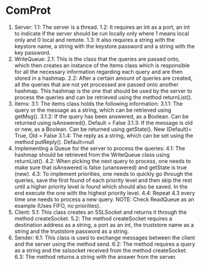 ComProt
=======

1. Server:
	1.1: The server is a thread.
	1.2: It requires an int as a port, an int to indicate if the server should be run locally only where 1 means local only and 0        local and remote.
	1.3: It also requires a string with the keystore name, a string with the keystore password and a string with the key password.
2. WriteQueue:
	2.1: This is the class that the queries are passed onto, which then creates an instance of the Items class which is                  responsible
	     for all the necessary information regarding each query and are then stored in a hashmap.
	2.2: After a certain amount of queries are created, all the queries that are not yet processed are passed onto another
	     hashmap. This hashmap is the one that should be used by the server to process the queries and can be retrieved using the        method returnList().
3. Items:
	3.1: The items class holds the following information:
		3.1.1: The query or the message as a string, which can be retrieved using getMsg().
		3.1.2: If the query has been answered, as a Boolean. Can be returned using isAnswered(). Default = False
		3.1.3: If the message is old or new, as a Boolean. Can be returned using getState(). New (Default)= True, Old = False
		3.1.4: The reply as a string, which can be set using the method putReply(). Default=null
4. Implementing a Queue for the server to process the queries:
	4.1: The hashmap should be retrieved from the WriteQueue class using returnList().
	4.2: When picking the next query to process, one needs to make sure that isAnswered is false (unanswered) and getState is true        (new).
	4.3: To implement priorities, one needs to quickly go through the queries, save the first found of each priority level and           then skip the rest until a higher priority level is found which should also be saved. In the end execute the one with the        highest priority level.
	4.4: Repeat 4.3 every time one needs to process a new query.
	NOTE: Check ReadQueue as an example (Uses FIFO, no priorities).
5. Client:
	5.1: This class creates an SSLSocket and returns it through the method createSocket.
	5.2: The method createSocket requires a destination address as a string, a port as an int, the truststore name as a string and   the truststore password as a string.
6. Sender:
	6.1: This class is used to exchange messages between the client and the server using the method send.
	6.2: The method requires a query as a string and the sslsocket received from the method createSocket.
	6.3: The method returns a string with the answer from the server.
